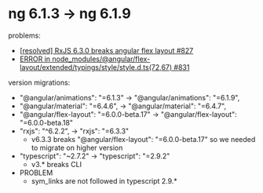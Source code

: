 # ng 6.1.3 -> ng 6.1.9

problems:
+ [[resolved] RxJS 6.3.0 breaks angular flex layout #827](https://github.com/angular/flex-layout/issues/827)
+ [ERROR in node_modules/@angular/flex-layout/extended/typings/style/style.d.ts(72,67) #831](https://github.com/angular/flex-layout/issues/831)

version migrations:
+ "@angular/animations": "=6.1.3" -> "@angular/animations": "=6.1.9",
+ "@angular/material": "=6.4.6", -> "@angular/material": "=6.4.7",
+ "@angular/flex-layout": "=6.0.0-beta.17" -> "@angular/flex-layout": "=6.0.0-beta.18"
+ "rxjs": "^6.2.2", -> "rxjs": "=6.3.3"
    + v6.3.3 breaks "@angular/flex-layout": "=6.0.0-beta.17" so we needed to migrate on higher version
+ "typescript": "~2.7.2" -> "typescript": "=2.9.2"
    + v3.* breaks CLI
+ PROBLEM
    + sym_links are not followed in typescript 2.9.*